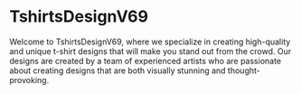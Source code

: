 # TshirtsDesignV69
Welcome to TshirtsDesignV69, where we specialize in creating high-quality and unique t-shirt designs that will make you stand out from the crowd. Our designs are created by a team of experienced artists who are passionate about creating designs that are both visually stunning and thought-provoking.
